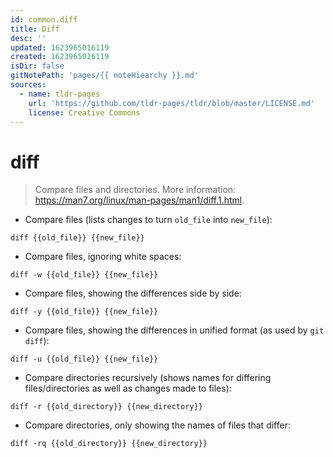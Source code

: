 ```yaml
---
id: common.diff
title: Diff
desc: ''
updated: 1623965016119
created: 1623965016119
isDir: false
gitNotePath: 'pages/{{ noteHiearchy }}.md'
sources:
  - name: tldr-pages
    url: 'https://github.com/tldr-pages/tldr/blob/master/LICENSE.md'
    license: Creative Commons
---
```

# diff

> Compare files and directories.
> More information: <https://man7.org/linux/man-pages/man1/diff.1.html>.

- Compare files (lists changes to turn `old_file` into `new_file`):

`diff {{old_file}} {{new_file}}`

- Compare files, ignoring white spaces:

`diff -w {{old_file}} {{new_file}}`

- Compare files, showing the differences side by side:

`diff -y {{old_file}} {{new_file}}`

- Compare files, showing the differences in unified format (as used by `git diff`):

`diff -u {{old_file}} {{new_file}}`

- Compare directories recursively (shows names for differing files/directories as well as changes made to files):

`diff -r {{old_directory}} {{new_directory}}`

- Compare directories, only showing the names of files that differ:

`diff -rq {{old_directory}} {{new_directory}}`

